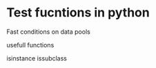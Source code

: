 # Test fucntions in python


Fast conditions on data pools



usefull functions

isinstance
issubclass
